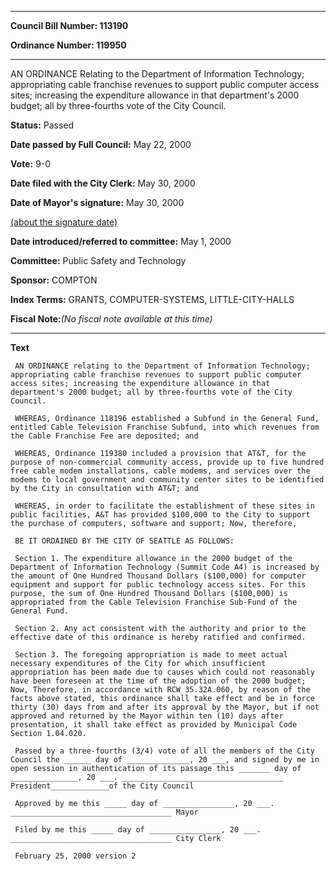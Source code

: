 

********

**Council Bill Number: 113190**
   
**Ordinance Number: 119950**
********

 AN ORDINANCE Relating to the Department of Information Technology; appropriating cable franchise revenues to support public computer access sites; increasing the expenditure allowance in that department's 2000 budget; all by three-fourths vote of the City Council.

**Status:** Passed
   
**Date passed by Full Council:** May 22, 2000
   
**Vote:** 9-0
   
**Date filed with the City Clerk:** May 30, 2000
   
**Date of Mayor's signature:** May 30, 2000
   
[(about the signature date)](/~public/approvaldate.htm)
   
   
   
**Date introduced/referred to committee:** May 1, 2000
   
**Committee:** Public Safety and Technology
   
**Sponsor:** COMPTON
   
   
**Index Terms:** GRANTS, COMPUTER-SYSTEMS, LITTLE-CITY-HALLS

**Fiscal Note:**_(No fiscal note available at this time)_

********

**Text**
   
```
 AN ORDINANCE relating to the Department of Information Technology; appropriating cable franchise revenues to support public computer access sites; increasing the expenditure allowance in that department's 2000 budget; all by three-fourths vote of the City Council.

 WHEREAS, Ordinance 118196 established a Subfund in the General Fund, entitled Cable Television Franchise Subfund, into which revenues from the Cable Franchise Fee are deposited; and

 WHEREAS, Ordinance 119380 included a provision that AT&T, for the purpose of non-commercial community access, provide up to five hundred free cable modem installations, cable modems, and services over the modems to local government and community center sites to be identified by the City in consultation with AT&T; and

 WHEREAS, in order to facilitate the establishment of these sites in public facilities, A&T has provided $100,000 to the City to support the purchase of computers, software and support; Now, therefore,

 BE IT ORDAINED BY THE CITY OF SEATTLE AS FOLLOWS:

 Section 1. The expenditure allowance in the 2000 budget of the Department of Information Technology (Summit Code A4) is increased by the amount of One Hundred Thousand Dollars ($100,000) for computer equipment and support for public technology access sites. For this purpose, the sum of One Hundred Thousand Dollars ($100,000) is appropriated from the Cable Television Franchise Sub-Fund of the General Fund.

 Section 2. Any act consistent with the authority and prior to the effective date of this ordinance is hereby ratified and confirmed.

 Section 3. The foregoing appropriation is made to meet actual necessary expenditures of the City for which insufficient appropriation has been made due to causes which could not reasonably have been foreseen at the time of the adoption of the 2000 budget; Now, Therefore, in accordance with RCW 35.32A.060, by reason of the facts above stated, this ordinance shall take effect and be in force thirty (30) days from and after its approval by the Mayor, but if not approved and returned by the Mayor within ten (10) days after presentation, it shall take effect as provided by Municipal Code Section 1.04.020.

 Passed by a three-fourths (3/4) vote of all the members of the City Council the ______ day of ______________, 20 ___, and signed by me in open session in authentication of its passage this _______ day of _______________, 20 ___. ____________________________________ President_____________of the City Council

 Approved by me this _____ day of ________________, 20 ___. ____________________________________ Mayor

 Filed by me this _____ day of ________________, 20 ___. ____________________________________ City Clerk

 February 25, 2000 version 2

```
